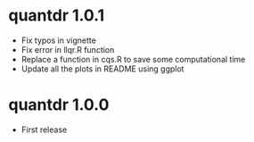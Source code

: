 # quantdr 1.0.1

* Fix typos in vignette
* Fix error in llqr.R function
* Replace a function in cqs.R to save some computational time
* Update all the plots in README using ggplot

# quantdr 1.0.0

* First release


